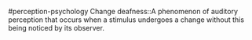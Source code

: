#perception-psychology 
Change deafness::A phenomenon of auditory perception that occurs when a stimulus undergoes a change without this being noticed by its observer.
<!--SR:!2024-02-05,3,250-->